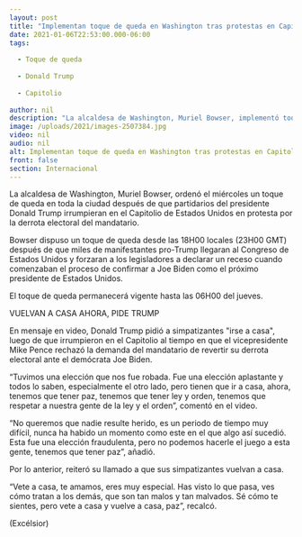 ```yaml
---
layout: post
title: "Implementan toque de queda en Washington tras protestas en Capitolio"
date: 2021-01-06T22:53:00.000-06:00
tags:
  
  - Toque de queda
  
  - Donald Trump
  
  - Capitolio
  
author: nil
description: "La alcaldesa de Washington, Muriel Bowser, implementó toque de queda en toda la ciudad después de que partidarios del presidente Donald Trump irrumpieron en el Capitolio"
image: /uploads/2021/images-2507384.jpg
video: nil
audio: nil
alt: Implementan toque de queda en Washington tras protestas en Capitolio
front: false
section: Internacional
---
```


La alcaldesa de Washington, Muriel Bowser, ordenó el miércoles un toque de queda en toda la ciudad después de que partidarios del presidente Donald Trump irrumpieran en el Capitolio de Estados Unidos en protesta por la derrota electoral del mandatario.

Bowser dispuso un toque de queda desde las 18H00 locales (23H00 GMT) después de que miles de manifestantes pro-Trump llegaran al Congreso de Estados Unidos y forzaran a los legisladores a declarar un receso cuando comenzaban el proceso de confirmar a Joe Biden como el próximo presidente de Estados Unidos.

El toque de queda permanecerá vigente hasta las 06H00 del jueves.

VUELVAN A CASA AHORA, PIDE TRUMP
 

En mensaje en video, Donald Trump pidió a simpatizantes "irse a casa", luego de que irrumpieron en el Capitolio al tiempo en que el vicepresidente Mike Pence rechazó la demanda del mandatario de revertir su derrota electoral ante el demócrata Joe Biden.

“Tuvimos una elección que nos fue robada. Fue una elección aplastante y todos lo saben, especialmente el otro lado, pero tienen que ir a casa, ahora, tenemos que tener paz, tenemos que tener ley y orden, tenemos que respetar a nuestra gente de la ley y el orden”, comentó en el video.

 
“No queremos que nadie resulte herido, es un periodo de tiempo muy difícil, nunca ha habido un momento como este en el que algo así sucedió. Esta fue una elección fraudulenta, pero no podemos hacerle el juego a esta gente, tenemos que tener paz”, añadió.

Por lo anterior, reiteró su llamado a que sus simpatizantes vuelvan a casa.

“Vete a casa, te amamos, eres muy especial. Has visto lo que pasa, ves cómo tratan a los demás, que son tan malos y tan malvados. Sé cómo te sientes, pero vete a casa y vuelve a casa, paz”, recalcó.

(Excélsior)